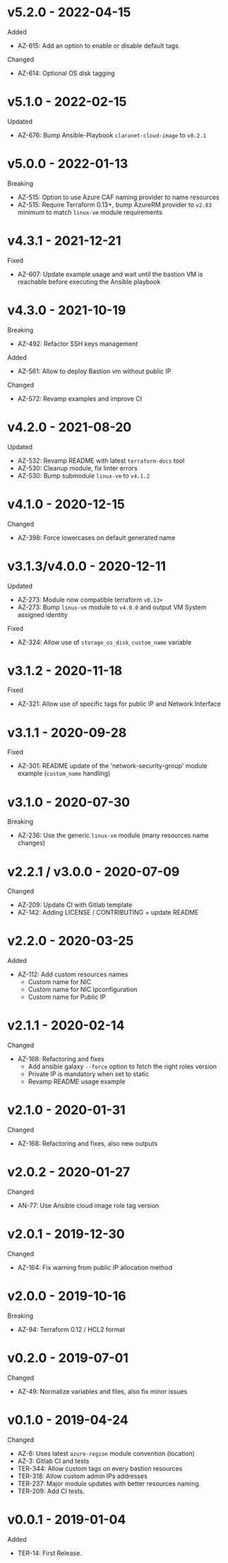 # v5.2.0 - 2022-04-15

Added
  * AZ-615: Add an option to enable or disable default tags

Changed
  * AZ-614: Optional OS disk tagging

# v5.1.0 - 2022-02-15

Updated
  * AZ-676: Bump Ansible-Playbook `claranet-cloud-image` to `v0.2.1` 

# v5.0.0 - 2022-01-13

Breaking
  * AZ-515: Option to use Azure CAF naming provider to name resources
  * AZ-515: Require Terraform 0.13+, bump AzureRM provider to `v2.83` minimum to match `linux-vm` module requirements

# v4.3.1 - 2021-12-21

Fixed
  * AZ-607: Update example usage and wait until the bastion VM is reachable before executing the Ansible playbook

# v4.3.0 - 2021-10-19

Breaking
  * AZ-492: Refactor SSH keys management

Added
  * AZ-561: Allow to deploy Bastion vm without public IP

Changed
  * AZ-572: Revamp examples and improve CI

# v4.2.0 - 2021-08-20

Updated
  * AZ-532: Revamp README with latest `terraform-docs` tool
  * AZ-530: Cleanup module, fix linter errors
  * AZ-530: Bump submodule `linux-vm` to `v4.1.2`

# v4.1.0 - 2020-12-15

Changed
  * AZ-398: Force lowercases on default generated name

# v3.1.3/v4.0.0 - 2020-12-11

Updated
  * AZ-273: Module now compatible terraform `v0.13+`
  * AZ-273: Bump `linux-vm` module to `v4.0.0` and output VM System assigned identity

Fixed
  * AZ-324: Allow use of `storage_os_disk_custom_name` variable

# v3.1.2 - 2020-11-18

Fixed
  * AZ-321: Allow use of specific tags for public IP and Network Interface

# v3.1.1 - 2020-09-28

Fixed
  * AZ-301: README update of the 'network-security-group' module example (`custom_name` handling)

# v3.1.0 - 2020-07-30

Breaking
  * AZ-236: Use the generic `linux-vm` module (many resources name changes)

# v2.2.1 / v3.0.0 - 2020-07-09

Changed
  * AZ-209: Update CI with Gitlab template
  * AZ-142: Adding LICENSE / CONTRIBUTING + update README

# v2.2.0 - 2020-03-25

Added
  * AZ-112: Add custom resources names
    - Custom name for NIC
    - Custom name for NIC Ipconfiguration
    - Custom name for Public IP

# v2.1.1 - 2020-02-14

Changed
  * AZ-168: Refactoring and fixes
    - Add ansible galaxy `--force` option to fetch the right roles version
    - Private IP is mandatory when set to static
    - Revamp README usage example

# v2.1.0 - 2020-01-31

Changed
  * AZ-168: Refactoring and fixes, also new outputs

# v2.0.2 - 2020-01-27

Changed
  * AN-77: Use Ansible cloud image role tag version

# v2.0.1 - 2019-12-30

Changed
  * AZ-164: Fix warning from public IP allocation method

# v2.0.0 - 2019-10-16

Breaking
  * AZ-94: Terraform 0.12 / HCL2 format

# v0.2.0 - 2019-07-01

Changed
  * AZ-49: Normalize variables and files, also fix minor issues

# v0.1.0 - 2019-04-24

Changed
  * AZ-6: Uses latest `azure-region` module convention (location)
  * AZ-3: Gitlab CI and tests
  * TER-344: Allow custom tags on every bastion resources
  * TER-318: Allow custom admin IPs addresses
  * TER-237: Major module updates with better resources naming.
  * TER-209: Add CI tests.

# v0.0.1 - 2019-01-04

Added
  * TER-14: First Release.
